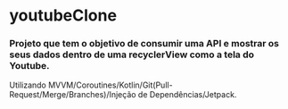 # youtubeClone

###  Projeto que tem o objetivo de consumir uma API e mostrar os seus dados dentro de uma recyclerView como a tela do Youtube.
Utilizando MVVM/Coroutines/Kotlin/Git(Pull-Request/Merge/Branches)/Injeção de Dependências/Jetpack.
